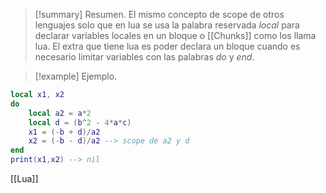 >[!summary] Resumen.
>El mismo concepto de scope de otros lenguajes solo que en lua se usa la palabra reservada _local_ para declarar variables locales en un bloque o [[Chunks]] como los llama lua.
>El extra que tiene lua es poder declara un bloque cuando es necesario limitar variables con las palabras _do_ y _end_.

>[!example] Ejemplo.
```Lua
local x1, x2
do
	local a2 = a*2
	local d = (b^2 - 4*a*c)
	x1 = (-b + d)/a2
	x2 = (-b - d)/a2 --> scope de a2 y d
end
print(x1,x2) --> nil
```

[[Lua]]